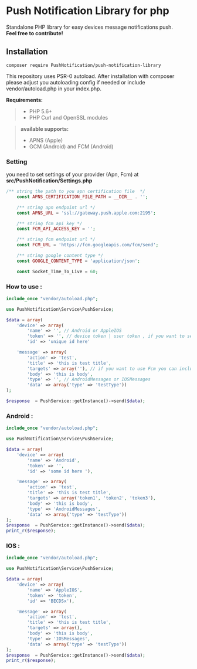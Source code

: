 

# Push Notification Library for php
 
Standalone PHP library for easy devices message notifications push.  
<i class="icon-flag"></i> 
**Feel free to contribute!**



Installation
-------------

    composer require PushNotification/push-notification-library


This repository uses PSR-0 autoload. After installation with composer please adjust you autoloading config if needed or include vendor/autoload.php in your index.php. 

 **Requirements:**

> - PHP 5.6+
> - PHP Curl and OpenSSL modules

  > **available supports:**
 > 
> - APNS (Apple)
> - GCM (Android) and FCM (Android)

### Setting
you need to set settings of your provider (Apn, Fcm) at  **src/PushNotification/Settings.php**
```php
/** string the path to you apn certification file  */
    const APNS_CERTIFICATION_FILE_PATH = __DIR__ . '';

    /** string apn endpoint url */
    const APNS_URL = 'ssl://gateway.push.apple.com:2195';

    /** string fcm api key */
    const FCM_API_ACCESS_KEY = '';

    /** string fcm endpoint url */
    const FCM_URL = 'https://fcm.googleapis.com/fcm/send';

    /** string google content type */
    const GOOGLE_CONTENT_TYPE = 'application/json';

    const Socket_Time_To_Live = 60;
```


### How to use : 
```php
include_once "vendor/autoload.php";

use PushNotification\Service\PushService;

$data = array(
    'device' => array(
        'name' => '', // Android or AppleIOS
        'token' => '', // device token | user token , if you want to send to apple device you have to fill this 
        'id' => 'unique id here'

    'message' => array(
        'action' => 'test',
        'title' => 'this is test title',
        'targets' => array(''), // if you want to use Fcm you can inclue array of targets 
        'body' => 'this is body',
        'type' => '', // AndroidMessages or IOSMessages
        'data' => array('type' => 'testType'))
);

$response  = PushService::getInstance()->send($data);

```

### Android :
```php
include_once "vendor/autoload.php";

use PushNotification\Service\PushService;

$data = array(
    'device' => array(
        'name' => 'Android',  
        'token' => '', 
        'id' => 'some id here '),

    'message' => array(
        'action' => 'test',
        'title' => 'this is test title',
        'targets' => array('token1', 'token2', 'token3'),
        'body' => 'this is body',
        'type' => 'AndroidMessages',  
        'data' => array('type' => 'testType'))
);
$response  = PushService::getInstance()->send($data);
print_r($response);

```


### IOS :
```php
include_once "vendor/autoload.php";

use PushNotification\Service\PushService;

$data = array(
    'device' => array(
        'name' => 'AppleIOS',
        'token' => 'token',
        'id' => 'BECDSx'),

    'message' => array(
        'action' => 'test',
        'title' => 'this is test title',
        'targets' => array(),
        'body' => 'this is body',
        'type' => 'IOSMessages', 
        'data' => array('type' => 'testType'))
);
$response  = PushService::getInstance()->send($data);
print_r($response);

```